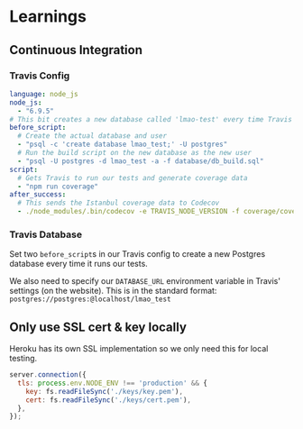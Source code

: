 # Learnings

## Continuous Integration

### Travis Config

```yaml
language: node_js
node_js:
  - "6.9.5"
# This bit creates a new database called 'lmao-test' every time Travis runs
before_script:
  # Create the actual database and user
  - "psql -c 'create database lmao_test;' -U postgres"
  # Run the build script on the new database as the new user
  - "psql -U postgres -d lmao_test -a -f database/db_build.sql"
script:
  # Gets Travis to run our tests and generate coverage data
  - "npm run coverage"
after_success:
  # This sends the Istanbul coverage data to Codecov
  - ./node_modules/.bin/codecov -e TRAVIS_NODE_VERSION -f coverage/coverage.json
```

### Travis Database

Set two `before_script`s in our Travis config to create a new Postgres database every time it runs our tests.

We also need to specify our `DATABASE_URL` environment variable in Travis' settings (on the website). This is in the standard format: `postgres://postgres:@localhost/lmao_test`


## Only use SSL cert & key locally

Heroku has its own SSL implementation so we only need this for local testing.

```js
server.connection({
  tls: process.env.NODE_ENV !== 'production' && {
    key: fs.readFileSync('./keys/key.pem'),
    cert: fs.readFileSync('./keys/cert.pem'),
  },
});
```
